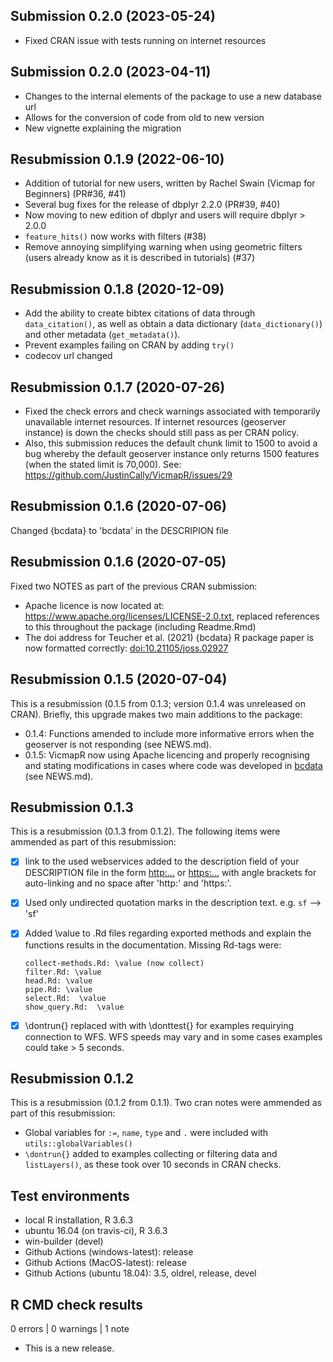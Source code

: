 ## Submission 0.2.0 (2023-05-24)  
+ Fixed CRAN issue with tests running on internet resources  

## Submission 0.2.0 (2023-04-11)  
+ Changes to the internal elements of the package to use a new database url 
+ Allows for the conversion of code from old to new version  
+ New vignette explaining the migration  

## Resubmission 0.1.9 (2022-06-10)  
+ Addition of tutorial for new users, written by Rachel Swain (Vicmap for Beginners) (PR#36, #41)   
+ Several bug fixes for the release of dbplyr 2.2.0 (PR#39, #40)   
+ Now moving to new edition of dbplyr and users will require dbplyr > 2.0.0    
+ `feature_hits()` now works with filters (#38)   
+ Remove annoying simplifying warning when using geometric filters (users already know as it is described in tutorials) (#37)   


## Resubmission 0.1.8 (2020-12-09)  
+ Add the ability to create bibtex citations of data through `data_citation()`, as well as obtain a data dictionary (`data_dictionary()`) and other metadata (`get_metadata()`).  
+ Prevent examples failing on CRAN by adding `try()`  
+ codecov url changed

## Resubmission 0.1.7 (2020-07-26)  

+ Fixed the check errors and check warnings associated with temporarily unavailable internet resources. If internet resources (geoserver instance) is down the checks should still pass as per CRAN policy.   
+ Also, this submission reduces the default chunk limit to 1500 to avoid a bug whereby the default geoserver instance only returns 1500 features (when the stated limit is 70,000). See: https://github.com/JustinCally/VicmapR/issues/29  

## Resubmission 0.1.6 (2020-07-06)
Changed {bcdata} to 'bcdata' in the DESCRIPION file

## Resubmission 0.1.6 (2020-07-05)
Fixed two NOTES as part of the previous CRAN submission:  

+ Apache licence is now located at: https://www.apache.org/licenses/LICENSE-2.0.txt, replaced references to this throughout the package (including Readme.Rmd)   
+ The doi address for Teucher et al. (2021) {bcdata} R package paper is now formatted correctly: <doi:10.21105/joss.02927>   

## Resubmission 0.1.5  (2020-07-04)
This is a resubmission (0.1.5 from 0.1.3; version 0.1.4 was unreleased on CRAN). Briefly, this upgrade makes two main additions to the package:  

+ 0.1.4: Functions amended to include more informative errors when the geoserver is not responding (see NEWS.md).  
+ 0.1.5: VicmapR now using Apache licencing and properly recognising and stating modifications in cases where code was developed in [bcdata](https://github.com/bcgov/bcdata) (see NEWS.md).  

## Resubmission 0.1.3 
This is a resubmission (0.1.3 from 0.1.2). The following items were ammended as part of this resubmission:  

- [x] link to the used webservices added to the description field of your DESCRIPTION file in the form <http:...> or <https:...> with angle brackets for auto-linking and no space after 'http:' and 'https:'.

- [x] Used only undirected quotation marks in the description text. e.g. `sf` --> 'sf'

- [x] Added \value to .Rd files regarding exported methods and explain the functions results in the documentation. Missing Rd-tags were:

      collect-methods.Rd: \value (now collect)
      filter.Rd: \value
      head.Rd: \value
      pipe.Rd: \value
      select.Rd:  \value
      show_query.Rd:  \value

- [x] \dontrun{} replaced with with \donttest{} for examples requirying connection to WFS. WFS speeds may vary and in some cases examples could take > 5 seconds. 

## Resubmission 0.1.2 
This is a resubmission (0.1.2 from 0.1.1). Two cran notes were ammended as part of this resubmission:  

* Global variables for `:=`, `name`, `type` and `.` were included with `utils::globalVariables()`  
* `\dontrun{}` added to examples collecting or filtering data and `listLayers()`, as these took over 10 seconds in CRAN checks.  

## Test environments
* local R installation, R 3.6.3
* ubuntu 16.04 (on travis-ci), R 3.6.3
* win-builder (devel)
* Github Actions (windows-latest): release  
* Github Actions (MacOS-latest): release  
* Github Actions (ubuntu 18.04): 3.5, oldrel, release, devel

## R CMD check results

0 errors | 0 warnings | 1 note

* This is a new release.
